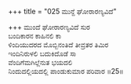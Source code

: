 +++
title = "025 ಮುನ್ದೆ ಘೋರಾರಣ್ಯವಿದೆ"

+++
ಮುಂದೆ ಘೋರಾರಣ್ಯವಿದೆ ಸುರ  
ಬಂದಿಕಾರನ ಕಾಹಿನಲಿ ಕಾ  
ಳಿಂದಿಯುದರದ ಮೊಬ್ಬಿನಂತಿದೆ ತೀವ್ರತರ ತಿಮಿರ   
ಇಂದಿನಿರುಳಲಿ ಬದುಕಿದೊಡೆ ಸಾ  
ವೆಂದಿಗೆಮಗಿಲ್ಲೆನುತ ಭಯದಲಿ  
ನಿಂದುದಲ್ಲಿಯದಲ್ಲಿ ಪಾಂಡುಕುಮಾರ ಪರಿವಾರ      ॥25॥